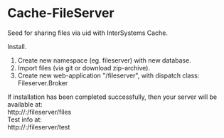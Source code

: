 Cache-FileServer
================

Seed for sharing files via uid with InterSystems Cache.<br>

Install.<br>
1. Create new namespace (eg. fileserver) with new database.<br>
2. Import files (via git or download zip-archive).<br>
3. Create new web-application "/fileserver", with dispatch class: Fileserver.Broker<br>

If installation has been completed successfully, then your server will be available at:<br>
  http://<server ip>:<server port>/fileserver/files<br>
Test info at:<br>
  http://<server ip>:<server port>/fileserver/test<br>
